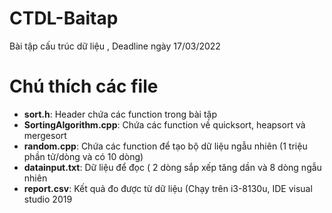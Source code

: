 # CTDL-Baitap
Bài tập cấu trúc dữ liệu , Deadline ngày 17/03/2022
<h1> Chú thích các file </h1>
<ul>
  <li><strong>sort.h</strong>: Header chứa các function trong bài tập </li>
  <li><strong>SortingAlgorithm.cpp</strong>: Chứa các function về quicksort, heapsort và mergesort </li>
  <li><strong>random.cpp</strong>: Chứa các function để tạo bộ dữ liệu ngẫu nhiên (1 triệu phần tử/dòng và có 10 dòng) </li>
  <li><strong>datainput.txt</strong>: Dữ liệu để đọc ( 2 dòng sắp xếp tăng dần và 8 dòng ngẫu nhiên </li>
  <li><strong>report.csv</strong>: Kết quả đo được từ dữ liệu (Chạy trên i3-8130u, IDE visual studio 2019 </li>
</ul>
<!-- heighlihg -->

